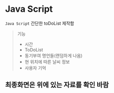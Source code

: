 # Java Script
`Java Script` 간단한 toDoList 제작함
> 기능
> - 시간
> - ToDoList
> - 동기부여 명언들(랜덤하게 나옴)
> - 현 위치에 따른 날씨 정보
> - 사용자 기억

## 최종화면은 위에 있는 자료를 확인 바람
